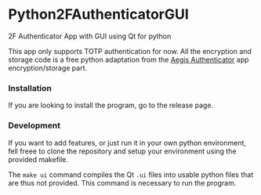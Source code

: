 # Python2FAuthenticatorGUI
2F Authenticator App with GUI using Qt for python

This app only supports TOTP authentication for now.
All the encryption and storage code is a free python adaptation from the [Aegis Authenticator](https://github.com/beemdevelopment/Aegis) app encryption/storage part.

### Installation

If you are looking to install the program, go to the release page.

### Development

If you want to add features, or just run it in your own python environment, fell freee to clone the repository and setup your environment using the provided makefile.

The `make ui` command compiles the Qt `.ui` files into usable python files that are thus not provided. This command is necessary to run the program.
